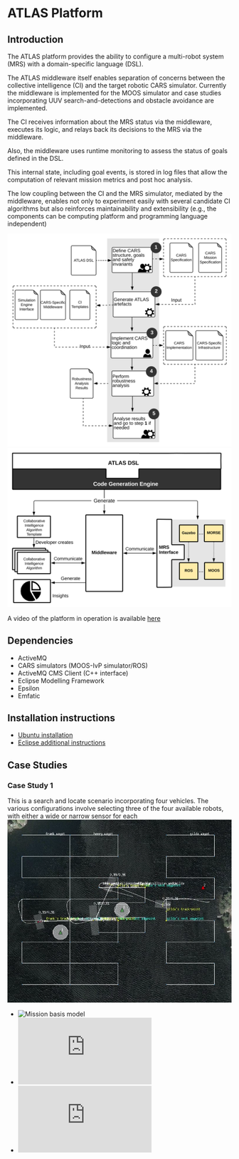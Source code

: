 # ATLAS Platform
## Introduction

The ATLAS platform provides the ability to configure a multi-robot system (MRS) with a domain-specific language (DSL). 

The ATLAS middleware itself enables separation of concerns between the collective intelligence (CI) and the target robotic CARS simulator. Currently the 
middleware is implemented for the MOOS simulator and case studies incorporating UUV search-and-detections and obstacle avoidance are implemented. 

The CI receives information about the MRS status via the middleware, executes its logic, and relays back its decisions to the MRS via the middleware. 

Also, the middleware uses runtime monitoring to assess the status of goals defined in the DSL. 

This internal state, including goal events, is stored in log files that allow the computation of relevant mission metrics and post hoc analysis.

The low coupling between the CI and the MRS simulator, mediated by the middleware, enables not only to experiment easily with several candidate CI 
algorithms but also reinforces maintainability and extensibility (e.g., the components can be computing platform and programming language independent)

![alt text](https://github.com/jrharbin-york/atlas-middleware/blob/ciexpt/images-and-videos/methodologyV.png "ATLAS Methodology")
![alt text](https://github.com/jrharbin-york/atlas-middleware/blob/ciexpt/images-and-videos/architecture3.png "ATLAS Architecture")

A video of the platform in operation is available [here](https://github.com/jrharbin-york/atlas-middleware/blob/ciexpt/images-and-videos/atlas-ci-testing-casestudy1.mp4 "Video of case study 1")

## Dependencies
* ActiveMQ
* CARS simulators (MOOS-IvP simulator/ROS)
* ActiveMQ CMS Client (C++ interface)
* Eclipse Modelling Framework
* Epsilon
* Emfatic

## Installation instructions
* [Ubuntu installation](https://github.com/jrharbin-york/atlas-middleware/blob/ciexpt/install-instructions/ubuntu-install.org "Ubuntu Installation instructions")
* [Eclipse additional instructions](https://github.com/jrharbin-york/atlas-middleware/blob/ciexpt/install-instructions/eclipse-setup.org "Eclipse additional instructions")

## Case Studies
### Case Study 1
This is a search and locate scenario incorporating four vehicles. The various configurations involve selecting three of the four
available robots, with either a wide or narrow sensor for each
![alt text](https://github.com/jrharbin-york/atlas-middleware/blob/ciexpt/images-and-videos/screenshot-image.png "Case Study image")

* ![Mission basis model](https://github.com/jrharbin-york/atlas-middleware/blob/ciexpt/middleware-java/experiment-models/casestudy1/mission-basis.model "Mission basis model")
* ![Collective Intelligence Standard](https://github.com/jrharbin-york/atlas-middleware/blob/ciexpt/middleware-java/src/atlascollectiveint/expt/casestudy1/ComputerCIshoreside_standard.java "Collective Intelligence Standard")
* ![Collective Intelligence Advanced](https://github.com/jrharbin-york/atlas-middleware/blob/ciexpt/middleware-java/src/atlascollectiveint/expt/casestudy1/ComputerCIshoreside_advanced.java "Collective Intelligence Advanced")

